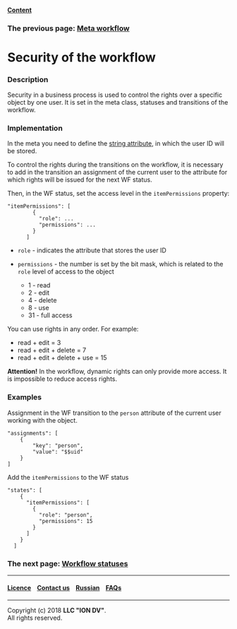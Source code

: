 #### [Content](/docs/en/index.md)

### The previous page: [Meta workflow](/docs/en/2_system_description/metadata_structure/meta_navigation/meta_navigation.md)

# Security of the workflow

### Description

Security in a business process is used to control the rights over a specific object by one user. It is set in the meta class, statuses and transitions of the workflow.

### Implementation

In the meta you need to define the [string attribute](/docs/en/2_system_description/metadata_structure/meta_class/property_types.md), in which the user ID will be stored.

To control the rights during the transitions on the workflow, it is necessary to add in the transition an assignment of the current user to the attribute for which rights will be issued for the next WF status.

Then, in the WF status, set the access level in the `itemPermissions` property:

```
"itemPermissions": [
        {
          "role": ...
          "permissions": ...
        }
      ]
```

- `role` - indicates the attribute that stores the user ID
- `permissions` - the number is set by the bit mask, which is related to the `role` level of access to the object

    - 1 - read
    - 2 - edit
    - 4 - delete
    - 8 - use
    - 31 - full access

You can use rights in any order. For example:

- read + edit = 3
- read + edit + delete = 7
- read + edit + delete + use = 15

**Attention!** In the workflow, dynamic rights can only provide more access. It is impossible to reduce access rights.

### Examples

Assignment in the WF transition to the `person` attribute of the current user working with the object.

```
"assignments": [
    {
        "key": "person",
        "value": "$$uid"
    }
]
```

Add the `itemPermissions` to the WF status

```
"states": [
    {
      "itemPermissions": [
        {
          "role": "person",
          "permissions": 15
        }
      ]
    }
  ]
```

### The next page: [Workflow statuses](/docs/en/2_system_description/metadata_structure/meta_workflows/status_wf.md)

--------------------------------------------------------------------------  


 #### [Licence](/LICENCE.md) &ensp;  [Contact us](https://iondv.com) &ensp;  [Russian](/docs/ru/2_system_description/metadata_structure/meta_workflows/security_wf.md)   &ensp; [FAQs](/faqs.md) 
 
 --------------------------------------------------------------------------  

Copyright (c) 2018 **LLC "ION DV"**.  
All rights reserved. 
